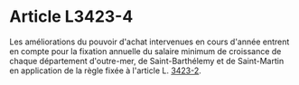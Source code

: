 # Article L3423-4

Les améliorations du pouvoir d'achat intervenues en cours d'année entrent en compte pour la fixation annuelle du salaire minimum de croissance de chaque département d'outre-mer, de Saint-Barthélemy et de Saint-Martin en application de la règle fixée à l'article L. [3423-2][1].

 [1]: /affichCodeArticle.do?cidTexte=LEGITEXT000006072050&idArticle=LEGIARTI000006903129&dateTexte=&categorieLien=cid